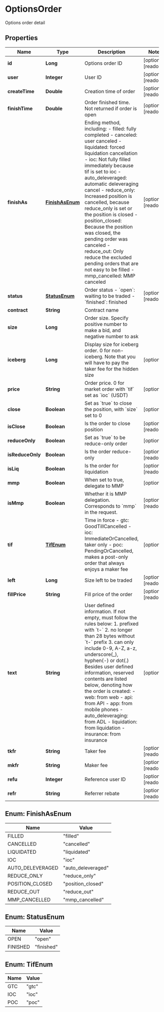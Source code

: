 
# OptionsOrder

Options order detail

## Properties

Name | Type | Description | Notes
------------ | ------------- | ------------- | -------------
**id** | **Long** | Options order ID |  [optional] [readonly]
**user** | **Integer** | User ID |  [optional] [readonly]
**createTime** | **Double** | Creation time of order |  [optional] [readonly]
**finishTime** | **Double** | Order finished time. Not returned if order is open |  [optional] [readonly]
**finishAs** | [**FinishAsEnum**](#FinishAsEnum) | Ending method, including:  - filled: fully completed - canceled: user canceled - liquidated: forced liquidation cancellation - ioc: Not fully filled immediately because tif is set to ioc - auto_deleveraged: automatic deleveraging cancel - reduce_only: Increased position is cancelled, because reduce_only is set or the position is closed - position_closed: Because the position was closed, the pending order was canceled - reduce_out: Only reduce the excluded pending orders that are not easy to be filled - mmp_cancelled: MMP canceled |  [optional] [readonly]
**status** | [**StatusEnum**](#StatusEnum) | Order status  - &#x60;open&#x60;: waiting to be traded - &#x60;finished&#x60;: finished |  [optional] [readonly]
**contract** | **String** | Contract name | 
**size** | **Long** | Order size. Specify positive number to make a bid, and negative number to ask | 
**iceberg** | **Long** | Display size for iceberg order. 0 for non-iceberg. Note that you will have to pay the taker fee for the hidden size |  [optional]
**price** | **String** | Order price. 0 for market order with &#x60;tif&#x60; set as &#x60;ioc&#x60; (USDT) |  [optional]
**close** | **Boolean** | Set as &#x60;true&#x60; to close the position, with &#x60;size&#x60; set to 0 |  [optional]
**isClose** | **Boolean** | Is the order to close position |  [optional] [readonly]
**reduceOnly** | **Boolean** | Set as &#x60;true&#x60; to be reduce-only order |  [optional]
**isReduceOnly** | **Boolean** | Is the order reduce-only |  [optional] [readonly]
**isLiq** | **Boolean** | Is the order for liquidation |  [optional] [readonly]
**mmp** | **Boolean** | When set to true, delegate to MMP |  [optional]
**isMmp** | **Boolean** | Whether it is MMP delegation. Corresponds to &#x60;mmp&#x60; in the request. |  [optional] [readonly]
**tif** | [**TifEnum**](#TifEnum) | Time in force  - gtc: GoodTillCancelled - ioc: ImmediateOrCancelled, taker only - poc: PendingOrCancelled, makes a post-only order that always enjoys a maker fee |  [optional]
**left** | **Long** | Size left to be traded |  [optional] [readonly]
**fillPrice** | **String** | Fill price of the order |  [optional] [readonly]
**text** | **String** | User defined information. If not empty, must follow the rules below:  1. prefixed with &#x60;t-&#x60; 2. no longer than 28 bytes without &#x60;t-&#x60; prefix 3. can only include 0-9, A-Z, a-z, underscore(_), hyphen(-) or dot(.) Besides user defined information, reserved contents are listed below, denoting how the order is created:  - web: from web - api: from API - app: from mobile phones - auto_deleveraging: from ADL - liquidation: from liquidation - insurance: from insurance  |  [optional]
**tkfr** | **String** | Taker fee |  [optional] [readonly]
**mkfr** | **String** | Maker fee |  [optional] [readonly]
**refu** | **Integer** | Reference user ID |  [optional] [readonly]
**refr** | **String** | Referrer rebate |  [optional] [readonly]

## Enum: FinishAsEnum

Name | Value
---- | -----
FILLED | &quot;filled&quot;
CANCELLED | &quot;cancelled&quot;
LIQUIDATED | &quot;liquidated&quot;
IOC | &quot;ioc&quot;
AUTO_DELEVERAGED | &quot;auto_deleveraged&quot;
REDUCE_ONLY | &quot;reduce_only&quot;
POSITION_CLOSED | &quot;position_closed&quot;
REDUCE_OUT | &quot;reduce_out&quot;
MMP_CANCELLED | &quot;mmp_cancelled&quot;

## Enum: StatusEnum

Name | Value
---- | -----
OPEN | &quot;open&quot;
FINISHED | &quot;finished&quot;

## Enum: TifEnum

Name | Value
---- | -----
GTC | &quot;gtc&quot;
IOC | &quot;ioc&quot;
POC | &quot;poc&quot;

